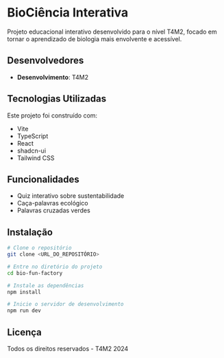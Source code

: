 # BioCiência Interativa

Projeto educacional interativo desenvolvido para o nível T4M2, focado em tornar o aprendizado de biologia mais envolvente e acessível.

## Desenvolvedores

- **Desenvolvimento**: T4M2

## Tecnologias Utilizadas

Este projeto foi construído com:
- Vite
- TypeScript
- React
- shadcn-ui
- Tailwind CSS

## Funcionalidades

- Quiz interativo sobre sustentabilidade
- Caça-palavras ecológico
- Palavras cruzadas verdes

## Instalação

```sh
# Clone o repositório
git clone <URL_DO_REPOSITÓRIO>

# Entre no diretório do projeto
cd bio-fun-factory

# Instale as dependências
npm install

# Inicie o servidor de desenvolvimento
npm run dev
```

## Licença

Todos os direitos reservados - T4M2 2024

